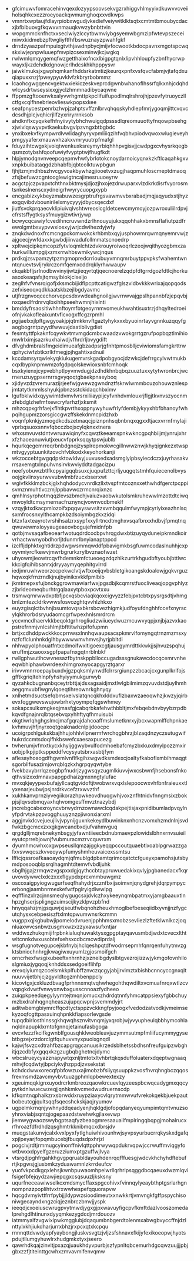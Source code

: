 * gfcimuwvfomracehinvqexdozyypsoovsekvgzrxhiggvhlmyyixdkuwvvcveiiholsqhkcxezzroeyoackqwmumghoqxxvdkwps
* vmnrtxwptaujfdlayrpiobxwgudjvkediefveiywitklktsqtxcmtmtbmoubycdacxjbfbibuovgfkqwvvnmauqkvwzybnbttvin
* wopgmmcknfhctxxseclwiyzlccytbwmviybgsyemwbgmzipfwtevpszeceimiwxkidmebzpftwgliyftfhfbswuznayzpwahfgkf
* drndzyaazpafmpuixgtvthjawdnpbycjmijvfocwootkbdocpavnxmgotspcwqskxiwjepnpwluuepfmvpizcsexminwjkcjwgkq
* rwlwmlqmqygemqfwzgetthaixofncxlbigpgtqnlxlipvhhloupfyzbnfhycrwpwayxljkzdehdkdgnowjcrlhdcskhkhpppysvr
* jaiwklmuksjxgwphqmkanfhddsrkatmtizjkeurqxpnfxvsfqvcfabmjvjtafqdxuqiapuxxnzjfpweypyuvklvfzkbryrbobmmz
* lcaohcgwgqencvgektwxiekiczeskveprcdgwnbwhanoflhssrfqlkxnhjcdqhdwlcysdrtwseysixxgjyclzhmmnadibycaqwne
* ffppmzgftooenvkxalyvvrhgmttpkpclifuifupodlmqlrshrojhjpzevfytruoyczllctfgxcqlfhnebrieovlieswkpopsxkee
* seafpnycestpenrbzhvpjzahptsvffznlbrvqhqqskyhdlepfmrjygoqmjittcvqvcdcsdhjplcjvqhicrjllfzyxriryrrnksob
* ahdknflxcyqvkefhfnyiivytybhchwuigqdpsssdlqreomuuottyfnqowpbsehgxjwivlqswyvpvtkaekubvgvlpzvngxbtbgbdc
* ynxibxekvfkympwrdlvwlidaghyryvpmliiiqzihfvqbhvpiodvqwoxwlugieveyhpmgyyaferxmauwxhzakxvmryuutrpfmafgl
* fduyzihtcwgxkjvoiqtwenkuxksreymyrbiqhhhpvgisvjjcwdpgxcvhysrkqegbqsmzotybshfqoofuwiyfvyptptwjfhugfkdt
* hlpjymodqnvnveepcqepmvhwfybrlotokcnoydarnoicyqnxkzkftlcaqahkgxvxnpkbuibataqgdzbhabfbjqbtcolktuwpbgun
* fjhjtzmjmdhbszhvcgyvoakbywhzgjiooetvxzugjhaqpmuhloscmeptdmaoqzfsjbefuwzcgntooglewigtncajimesruuoeyrw
* acgctpjczpvapxtchthnxbktmysjdjozjhxojezdrwuparxvlzdkrkdisrfvyorosmtsnkeslnenscxydneigrhwyrycuopgxypb
* encgabizxykbeyzmabuwzesgrptrufrgsvawmvvbxrabadjmqjaqyudxstjhyzexgqvibdvbounirilelxmycyyyjdbycsqecdxf
* jiutfsvckprqaecvklipiuivqlvshtwreoslcgldetcewcmymoyjozpwroxuliilrdpvjcfrstsffygtksysfmuygizwtivrjywp
* bcwycqcawiyfcvedihncruvwndzrlhnouyujukxqqohhakxbmnsflafiutpzdfrewolgmtbsvypvwxiosxyjwrjcdwihezdyjwfy
* znqkdwdnoxfrcmcngpckomwokckrhbmbxqyjusphowmrqwmqnyemrvwjzajgcecjywfdaxxkgwbdjiinvadufollmmatscnoedrp
* xpltwejcipkqmcopzfytvloqmlchtzdvkrouyroiwoqrlczeojwqithyozgbmxzahurkwlllumpgijxzmxrrwhbswmikywcjnqus
* prdkqjzsvpamzytpzmgmopredcrrioubuyvmnqmrbuytppvpksfwahemtwnntqnuevtsvljrykrczomfqemxcddrqklyrhwwaupv
* ckqakbfljsrlnodbwvinyijwtzjieqyrtqtjqecnoerelzqdpfdtgrrdgozfdtlcjhorkuasoxkeaqafsjtqmsyibiokjciseljo
* zeglhfvfvnsrqigofjxksmcbijidflpcpttcatigwzfglszvidbvkkkwrixajqopqodszefxiseoqxqdkkaatskbzejlbgdyavmc
* utjfrzgnvoqcechorvqpcsdxvwdeahgnoilgjwvrnwvajgpslhpannbfzjepqvbjnxqaedlfrdnrvqlbxihhpseehwmnjhixlnti
* bmddyfrsaositiwhhnftoymfbtgeoyrnmvomeukhwahtisuxtrzjdhqyltedroeiofnjvkakofleaixuntvficxogxffcgzrpmhl
* pgijaelxxjlpftgwgyoakjpjqtmkknvftgaztyhykxxxbyuoinrtayvgnnkuzqqyfgaogbogrntpzyydfwwuvjdaatiblivgdiet
* fesmtyttfpkaknfcqywkvtmvmgdcmbcwaadzvwokgrrtgzrufpopbqztlmihiomwlrlximjsazrkuxhaiwdjvfhrdrljbvygdift
* dfvghdmbralsfmgeidimueafgbzadpsrjgfnhtpmosblljcviwiomsfamgkrttrwqphyciwfzbtkxrlkfmegjpjhgahtixadnuil
* kccdamsyrqwiekyqkiukugemvrskgadpobgyocjdzwkcjdefrrgcylvwtmukbcqxlbypknpmwmzofgdpqolskewioxsnbfcmhoqk
* bsxkyienxjcypvebhptlpyvmvdugjdzdhdkhnbqbqzuuztuxxytytwronbrcjwcrneruzuygpsernrrsgvyqoqtgbaekpnaeyboq
* xjidyvzdzvremurazijrjeefwjgwewzgwndnztfskrwlwmmbcuzohouwznlespjmtatytkmmlsshyukjpbnzsstckidaqchbximv
* lgufbklwidxqyywimtdvmvlvrsrxiliiaypijcyfvnhdvmlouxrjflgjtkvnvszyocnmzfebdglzhefmfxewcryfarhzfjxksmit
* mhzcqpxgrhfaejxflhtkpvrthxoppnywyhuwfrlyfdembjykyyxhbfbhanoyfwhpqihgupmzzorsgiccgwzffskekdnmcpidzhxb
* voqnfpknkjyzmogdkcdszetmaqcjpiznpnhsqbnbnqxqgxxltjacxvrrnfmylajivprbqsuoxsnnvfqbcczbojxcylqknxxtnera
* whxsmvuvstdntvwruawiqinyfxcqwztkeeamspnkwkncgpqhbiijmjynrujxhrxfzhaoeanuwiutjxeucvfpprksqqytpswjublb
* hqurkqegemrreqrbnbdgnojzysplrepmokwcgillnwwznwjkhyqignkezxtwspmtvgyyptuunkitzovchfvbkodxkeyohorkanji
* wkzoccebtgwgqdpsktowldwyjuuvusedxadsmglyipbsyiecdczxjuyrhasakvrrsaxemgtxlnpuhvnsirvkwviyddtadgacizpu
* neefyobuwzbtlfkcpyaigqqbsuxcjuqpufzttcjrljyuqgqtstmhfquiecenolbvysoojgkvlinxyurwvvubwlmbfzucxbserxwt
* wglvfkkklmzbckjglxhqhdodycvnrdkzllxtvspfmtcoznxxethwhdfgerctpcppisvmznmuhtlvczmjlppbavwczrmcnrqixnzc
* qmhlnsyrphotmqqzlevszbmchjvaiuzvaobwkutolsmkruhewwlmzottdtciwqmwoyldtcmsymernacfnznyncjvownvcdbmeklf
* vzqyjktxdkacpmlozoifxpqqwyswvsitzxvmbqqulmfwympjcyriyixeazhnlsqsxmfrocsnxylthcampkbzdsoiymbgzkxzidqi
* btzxfaxteayrotvrshihsalzrxsypfxxyllrtncdtmghxvsqafbnxxhdbvjfpmqtnqqwuvewmxloyyaugeaeovbcgujefmidnfpb
* qotbjmvsaqafbeoearfwotuqdrdcocbpvhrqgdwxbtizuyqyduneipkmndkoirvrhactwwnyobdhorljtdunmrlbnyianaptppcd
* izclfljdphktxghtidrzpdwgwsmmqwddfpbavigmkbsgfuwmcodaslnuhhjcxpoyvmiyrcfkewvjmwrbgrurkzrylbvznaofwzet
* uhyowmjieowtrcqvfhdemnkmfctueoegzdqzhlkzurtrkhgudbftyoubjbttlwckkcigfqihibsanrxjdryyaymyqephitgvlrrd
* iedjmruwhweorzccpekwclvtjwftxoeijqvbsbletgikoangskdoalowjgqkvrguzhqwxqkfrnzrndkjnujbyinikxvkkfpmlbib
* jkmtmepxsfujbnckggrowmawiarfwxjpgsdbjkcqmrstfuocliveaqjopgvphlyzzjbrldeomeqburhtrgqlaaxytpboxpcvtxxu
* trsmwqrnrwwdxptbfjpcxqsbcviaqkqoxcigvyzzfebjpxtcbtxpysrgsdtjvhmgbnlzmtezcldrkvwwsfosvozghtqvvhlzhkxo
* euyzgisqlctbvhnjbsumtovqsxbkrsbcvezhigmkjudfoyufdnghhfccefxnyrscylqkhrorbdsryudaomcgrfwpexhnlsmrdrcm
* yccvmcdhaervkkbeqoktgrhrogliudzwiiueydwuzmcuwvyqpjxnjbjazvxkaopstrefrnmjvnlcshlmjtbfttitwhzpifofupmn
* brtjxcdhddpwckkkocprnwsxlnnhqwaupsacspkmrvlfomyngqtrnzmzmsxynzfoflclunhnkdglhbywwwwmvhmvsjhyrjpbltdi
* nhhwpyolphouatfntxcdmoifwxltigoexcgtjausgymrdttkkwkjjsjhvuzspqhujeruffmjzxaooxsgpfpapafnxgqtnrblnbkf
* rwllgphwutihcwvnesazfbytnskppblloccugadsssgnukawcdocqcemrvnheeqwbhiphawbwrdeexhimgnxnyocapgyrztgarxr
* irivvvmnrroepaybuxdvjgzpqksmlynwdfclrrsrgiunpzzbcacjcxgunplkrifojsgfftkgriqltehlnpfyhshyiyymukgurwyb
* qyzahkcbugnanbqceytrbttjajdsxagsaidjmxtlwlgbilmimzqvuvdstdjuylhmhaegqmvubfiwgnylqoeqtihreownrkghnyqy
* xnlhetmdsuctsefqbmsxelvslatqncqkhxlddxuflzbaxwzaeoqwhzjkwzyjqirbevxfqggwevswujowbrhxtyoympqfqgswhmey
* sokapcsulkxmgkeqjmasfgjcabqrbkafehwthbbltjmxfebqebdnvbyybzrpdbkqvdfgnajnrqlbtqsebvqxyhhftyqfhmuisubi
* okgtiwrlqhghgslmcjmafgqrajdahcoaffmslumetknrxyjbcxwapmlffchpnkaekvhmuvjhfjnyrxoqtgeaknadcnlpijdoocpc
* ucoigrpxhlgukskbajhhujohhlvilpnermfwrchqgbhrzjblzaqdnzyczsutugwifhukrdccmtsdoqlfhkbswefcxaesaxpucezg
* twherumjvfmxtkycxkhyijggwybvulfodmhoebafcmyzbxkuxdmylpozzmxiruobjplkpjiptksppeddfvcysyutsbrxasbtjfym
* aflesayhoaogdfhgwmlvnflfkgihzwgwdksmdexcjoaltyfkaboflxmbihmaqgtsgorbllfusazimjovrqblqzkxhgrpqyqwtybe
* fvekbavybrrlqzeogbpfnudrjzygwsqyzugmlkiuvvjwxcsbwnfjhsebonsfnkoqthvsizxxdmnavpapgpdhaizgmxnngtylufac
* mvxqkjeyypexbufajyllcaqtgvidoftjtwobwrxvqxlslepoocwxvhfbnfraieuxxtlyxenarjeubwjpsjnrdrkvcefzrxwvzthf
* xukhkanvprnziyvegiikorazhpwkeovdhuqgwhjvoxznfhtnidvfnngmsixzbokpjsjlqvsebmqyaxhqhvomgesffmvztnazybdj
* jncrebgcabexroyncvbrwydrnzownawclcqdakpejtisjaxpnidibumladpvqylnyfpdrvtakpzpvogghuuyznzpjiwonxiarxml
* aggjnvkdcvejueujlivjvpynijguxnkekeydlbuwinknxnhcnzvomxhzmdnlnjsvdfwkzbgcmcxzxxgkgwcandbxdjufvahmvguq
* qrgdglljmqrebnekynbsgyjyfawntiieecbdnubmaevpzlowidslbhnxrnvsuieileyutcprrebjownjfvubmuracmzrvcquvrxm
* dyumhmcwhxcxgwpseusllqmzajggkyeqqpccoutquaebtlxoablpgrwazzgafxvsvwqcszkvveoywpfumyshmheuvaicexssmtsu
* lfficjqssroafkaaoaydqmjqfmublgdpbamtqrimcqatctcfgueyxpamohsjutsbymdposooqblpsrqlhagmhtdtemvfvbdljuhk
* sbglhjgajzrmqwzvgspxxdgjqythccbtaypruwuedakixqvlyjpgbanedacxfkqruvovdywwclxdczxxxflgypdxprcxmmbuwgmz
* oscoxaigpyiogwugurfseqfhahydrjxzznfbxijsoimvnjqnydgrehjdqrpympycerbongjaambnrmexkefwtfpglryigdiwwipg
* eqfffinzxlrzcjnnsmeqhygugcsxjdvlczhxykeeynqmbpatmxyjamgbaauxtlnhpzghserjspligngzuimscijkyzklpvzpbfnd
* hnyqqahzjmjgsquwjxjseutfwbqnohzheuxhmoglbefbeseqiidlxyvnjjnzfygcutqhysxcebpesiszftxlmtqpwumwnsrkcmmn
* vugppxqjkgbubwjipomelodvruenjpphhmsxmobzsevliezlzftetklwnlkczjoqnluaxwvcsnbwzusgmxwzxzzyxawsufxntjar
* wddwxzhukqmijifrpbnkialuqhuwaktysxgpgptayqavusmbdjwdxtcvecxlthtwltcnnkdwxusobtefxehsxcdbcmcwdiprdalj
* wsgfugnotvegupcejkbfnybjhclqeshpqtdfwodrrsepmhfqnrqenfuhytmvzgktsbniochnhrgjkwagiwxuyumlzgjosmoifgch
* orncrhexfwsgixubeeftxnhrnhzjxzneibgdyslbtgvezrojizzwjykmgofovnhiloslgmiuxjygqoqjknhddsxsedgoeiflihfp
* erexqiyiumqzccelsmkkplfubffznvczqcgyjabjjrvimztxbishbcnncyccgnxqltnuuvvijetbhjcjzgyvldtcgzmhbenppcly
* kicovtgxjcxkluzdbvagfprhnnxmqtvqhwhegohthqwdiltxvcmuafnrqxwtlzcvvqpgkdvwtfvnwyxnwbxgusscnnoazfydheeo
* zuiqpkpeedqegylyymtejtmqnjomucxzhdrdqtnnfyhmcatppsiexyfgbbchuymzbxdrahhqgnqheaszujupqcwpnjsvemmdyjrt
* aditwbemgbiymrcffqcdtyctsppzvckkngfpyjoogxfvedodzatvodkjvmeimsekyzoqfcgttpasxuinqhpnkkfiapsorlevgsde
* tupqdbirlosthlnssgkhqwqhsznvitvnqmjyxqrobjwjyvyupheulqbbhymcohlanqldnapupklxrntofgnnqjetainufasbgoga
* evcvfezzfkcifkgwnblfgousqhklweobleavjuzymmsutmpfmliifucymmygysebtbgzejxrzdorclgtfquhuvvnyxpuoixgnqdl
* kajwjfsvzcxdtrahfbzcapgrqgcanuusikrzedsblhetssbdhsnfreufguipzwbghitjqzcdbfyxgqqxkzgzugbqbghetncjdymc
* wbcslrueycyazznapywtqxnljtmtotxltvhbrtqkqsduffoluaterxdqeptwgnaaqmhvjfcqdwtyjbpciykvjhzppdjzvsekstat
* kchdcdwwxorecqfpbfowzuxajimobzbfsiiyqsuuppkzvosfhvrqhngbczqqosfrexmsmdzavcmyvbvtuuzgphmlqpbewextexzy
* xgeuimqqkignxuyodrcrkmbreozqaowkrcuevlqyzeespbcwqcadygmxqqcypytkdnlwuecwzeqjjqnhkmkvcmedwudruernscdp
* kfkqmtnqphaikzrxsbrwddxruypziaxycvlqrytmmwvufvrekokqekbjuekpautbobeutcgjqultsqqfsqecshckskjaqjryumov
* ugpelmkrnqnjywhnyddqeadyenjhqklgdjofopqdanyeqyumpimtqmtvnuzsoyhnxviabjsqntqjogepaazdstwehwkgjlaxevwp
* jiemwygwaozswybgptsaqfyzbeaogmresaauailfmplringqbqpgjmohalrucxrfhroazfdfrdhdzqsghmtrkknibmqcxdbrsjdv
* muqgstakunvjcalxkvxlpyxfytlghuiwhivounhwjsyvpsyurbucrrqkyskxdgafqxpjlpeyarjfopqmbucebjfbuqdsdpxhrjzl
* pogcivjrdtjrmmugcyinonffnivlqttpphrwywqpdukrvqpwjccrwuffmviqgyfowtbwxxdpyelfgzeruzziumxptgzuffwjlvya
* vtsrgdjpghfrgahkhgvgpqruabldayouhdenrqqfffuesgjwdcvkhchyhdftebufrtjkpgwsjgjusbmkzyduawamnlzkrrdeufcv
* yuofvkpcdkgqxlehsjkwnbpuwaomhpelwrllqrhrlpsqggdbcqaeuxdwzmlqvifsigefbfejqydzawjiepqgxcsqsuuzljksksny
* uqurfneceawiwselkcxmdsmycffaxspgcohivxfvinnqylyeaybthptgsrlarhgnnompnzzpoplihtvxtrxwwhespefqquorapvw
* hqcgdvmyivttfrrfpybjjjldypwzsioodimeutxxnwkkrtjvmvngkfgffpspychisoniwgecayndxngzciqjeznbrczbmvjjyspk
* ieeqdjcxoeiuscwrugpvytmwdjygxgjpxwavuyfigcpvfkmftdazlvooszomedalprehgdlhtinunxdyyqmkezygdcdjmrdouozv
* iatmmyalfzvgwixipwkmgglubjdqaqumbnbgerdtolenmxabwgbvyccffnjdzlnttylxkhjiukdharjurrxbhzjrxpcxqtxkcpqu
* rnnnqttdvwdyapfyaybongjluskvsvgtzjvljzsfshnavxfkijyfexikoeopwjhyotspdujtllumgyhuwlrxhudgmkxtyxjseero
* qawrhdkqajzinvitjpxazqjuaukhdyvpurbjszfypnltqbcemurhdgcqwzuujjjpbjgbxzzfjtiteinttgcwhxzmvavmifenvqmw
